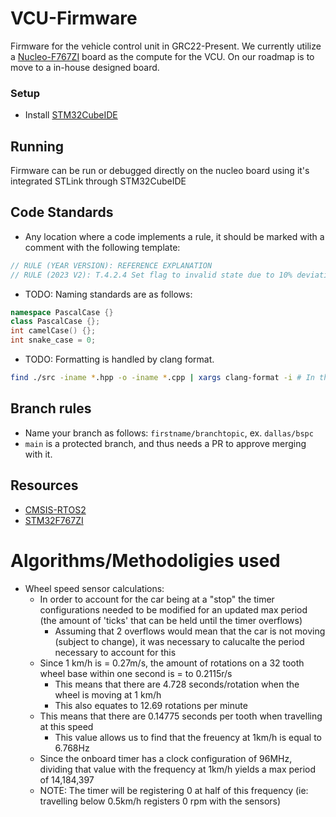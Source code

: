 # VCU-Firmware

Firmware for the vehicle control unit in GRC22-Present. We currently utilize a [Nucleo-F767ZI](https://www.st.com/en/evaluation-tools/nucleo-f767zi.html) board as the compute for the VCU. On our roadmap is to move to a in-house designed board.

### Setup 

- Install [STM32CubeIDE](https://www.st.com/en/development-tools/stm32cubeide.html)

## Running

Firmware can be run or debugged directly on the nucleo board using it's integrated STLink through STM32CubeIDE

## Code Standards

- Any location where a code implements a rule, it should be marked with a comment with the following template: 
```c
// RULE (YEAR VERSION): REFERENCE EXPLANATION
// RULE (2023 V2): T.4.2.4 Set flag to invalid state due to 10% deviation between APPS signals.
```

- TODO: Naming standards are as follows:
```C++
namespace PascalCase {}
class PascalCase {};
int camelCase() {};
int snake_case = 0;
```

- TODO: Formatting is handled by clang format.
```bash
find ./src -iname *.hpp -o -iname *.cpp | xargs clang-format -i # In the root folder of the repo.
```

## Branch rules

- Name your branch as follows: `firstname/branchtopic`, ex. `dallas/bspc`
- `main` is a protected branch, and thus needs a PR to approve merging with it.

## Resources

* [CMSIS-RTOS2](https://arm-software.github.io/CMSIS_5/RTOS2/html/rtos_api2.html)
* [STM32F767ZI](https://www.st.com/en/microcontrollers-microprocessors/stm32f767zi.html)

# Algorithms/Methodoligies used

* Wheel speed sensor calculations:
    - In order to account for the car being at a "stop" the timer configurations needed to be modified for an updated max period (the amount of 'ticks' that can be held until the timer overflows)
        - Assuming that 2 overflows would mean that the car is not moving (subject to change), it was necessary to calucalte the period necessary to account for this
    - Since 1 km/h is = 0.27m/s, the amount of rotations on a 32 tooth wheel base within one second is = to 0.2115r/s
        - This means that there are 4.728 seconds/rotation when the wheel is moving at 1 km/h 
        - This also equates to 12.69 rotations per minute
    - This means that there are 0.14775 seconds per tooth when travelling at this speed
        - This value allows us to find that the freuency at 1km/h is equal to 6.768Hz
    - Since the onboard timer has a clock configuration of 96MHz, dividing that value with the frequency at 1km/h yields a max period of 14,184,397
    - NOTE: The timer will be registering 0 at half of this frequency (ie: travelling below 0.5km/h registers 0 rpm with the sensors)